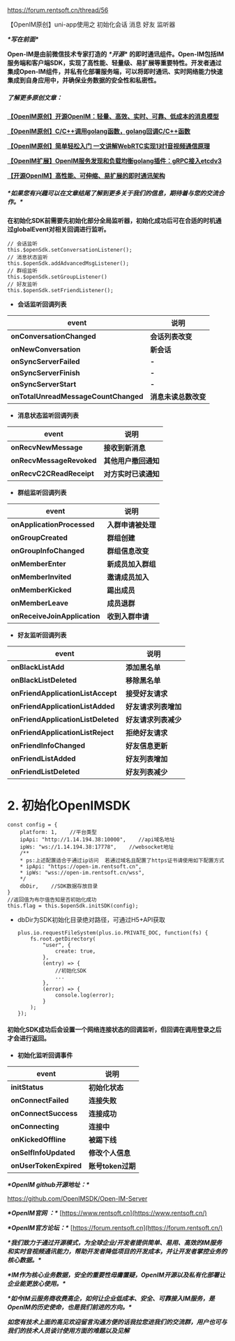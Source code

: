 https://forum.rentsoft.cn/thread/56

【OpenIM原创】uni-app使用之 初始化会话 消息 好友 监听器

***\*写在前面\****

**Open-IM是由前微信技术专家打造的** ***\*开源\**** **的即时通讯组件。Open-IM包括IM服务端和客户端SDK，实现了高性能、轻量级、易扩展等重要特性。开发者通过集成Open-IM组件，并私有化部署服务端，可以将即时通讯、实时网络能力快速集成到自身应用中，并确保业务数据的安全性和私密性。**

##### **了解更多原创文章：**

[**【OpenIM原创】开源OpenIM：轻量、高效、实时、可靠、低成本的消息模型**](https://forum.rentsoft.cn/thread/1)

[**【OpenIM原创】C/C++调用golang函数，golang回调C/C++函数**](https://forum.rentsoft.cn/thread/36)

[**【OpenIM原创】简单轻松入门 一文讲解WebRTC实现1对1音视频通信原理**](https://forum.rentsoft.cn/thread/4)

[**【OpenIM扩展】OpenIM服务发现和负载均衡golang插件：gRPC接入etcdv3**](https://forum.rentsoft.cn/thread/2)

[**【开源OpenIM】高性能、可伸缩、易扩展的即时通讯架构**](https://forum.rentsoft.cn/thread/3)

##### ***\*如果您有兴趣可以在文章结尾了解到更多关于我们的信息，期待着与您的交流合作。\****

**在初始化SDK前需要先初始化部分全局监听器，初始化成功后可在合适的时机通过globalEvent对相关回调进行监听。**

```
// 会话监听
this.$openSdk.setConversationListener();
// 消息状态监听
this.$openSdk.addAdvancedMsgListener();
// 群组监听
this.$openSdk.setGroupListener()
// 好友监听
this.$openSdk.setFriendListener();
```

- **会话监听回调列表**

| **event**                            | **说明**             |
| ------------------------------------ | -------------------- |
| **onConversationChanged**            | **会话列表改变**     |
| **onNewConversation**                | **新会话**           |
| **onSyncServerFailed**               | **-**                |
| **onSyncServerFinish**               | **-**                |
| **onSyncServerStart**                | **-**                |
| **onTotalUnreadMessageCountChanged** | **消息未读总数改变** |

- **消息状态监听回调列表**

| **event**                | **说明**             |
| ------------------------ | -------------------- |
| **onRecvNewMessage**     | **接收到新消息**     |
| **onRecvMessageRevoked** | **其他用户撤回通知** |
| **onRecvC2CReadReceipt** | **对方实时已读通知** |

- **群组监听回调列表**

| **event**                    | **说明**           |
| ---------------------------- | ------------------ |
| **onApplicationProcessed**   | **入群申请被处理** |
| **onGroupCreated**           | **群组创建**       |
| **onGroupInfoChanged**       | **群组信息改变**   |
| **onMemberEnter**            | **新成员加入群组** |
| **onMemberInvited**          | **邀请成员加入**   |
| **onMemberKicked**           | **踢出成员**       |
| **onMemberLeave**            | **成员退群**       |
| **onReceiveJoinApplication** | **收到入群申请**   |

- **好友监听回调列表**

| **event**                          | **说明**             |
| ---------------------------------- | -------------------- |
| **onBlackListAdd**                 | **添加黑名单**       |
| **onBlackListDeleted**             | **移除黑名单**       |
| **onFriendApplicationListAccept**  | **接受好友请求**     |
| **onFriendApplicationListAdded**   | **好友请求列表增加** |
| **onFriendApplicationListDeleted** | **好友请求列表减少** |
| **onFriendApplicationListReject**  | **拒绝好友请求**     |
| **onFriendInfoChanged**            | **好友信息更新**     |
| **onFriendListAdded**              | **好友列表增加**     |
| **onFriendListDeleted**            | **好友列表减少**     |

# **2. 初始化OpenIMSDK**

```
const config = {
    platform: 1,    //平台类型
    ipApi: "http://1.14.194.38:10000",    //api域名地址
    ipWs: "ws://1.14.194.38:17778",    //websocket地址
    /**
    * ps:上述配置适合于通过ip访问  若通过域名且配置了https证书请使用如下配置方式
    * ipApi: "https://open-im.rentsoft.cn",
    * ipWs: "wss://open-im.rentsoft.cn/wss",
    */
    dbDir,    //SDK数据存放目录
}
//返回值为布尔值告知是否初始化成功
this.flag = this.$openSdk.initSDK(config);
```

- dbDir为SDK初始化目录绝对路径，可通过H5+API获取

  ```
  plus.io.requestFileSystem(plus.io.PRIVATE_DOC, function(fs) {
      fs.root.getDirectory(
          "user", {
              create: true,
          },
          (entry) => {
              //初始化SDK
              ...
          },
          (error) => {
              console.log(error);
          }
      );
  });
  ```

#### **初始化SDK成功后会设置一个网络连接状态的回调监听，但回调在调用登录之后才会进行返回。**

- **初始化监听回调事件**

| **event**              | **说明**          |
| ---------------------- | ----------------- |
| **initStatus**         | **初始化状态**    |
| **onConnectFailed**    | **连接失败**      |
| **onConnectSuccess**   | **连接成功**      |
| **onConnecting**       | **连接中**        |
| **onKickedOffline**    | **被踢下线**      |
| **onSelfInfoUpdated**  | **修改个人信息**  |
| **onUserTokenExpired** | **账号token过期** |

***\*OpenIM github开源地址：\****

https://github.com/OpenIMSDK/Open-IM-Server

***\*OpenIM官网 ：\**** [https://www.rentsoft.cn](https://www.rentsoft.cn/)

***\*OpenIM官方论坛：\**** [https://forum.rentsoft.cn](https://forum.rentsoft.cn/)

***\*我们致力于通过开源模式，为全球企业/开发者提供简单、易用、高效的IM服务和实时音视频通讯能力，帮助开发者降低项目的开发成本，并让开发者掌控业务的核心数据。\****

***\*IM作为核心业务数据，安全的重要性毋庸置疑，OpenIM开源以及私有化部署让企业能更放心使用。\****

***\*如今IM云服务商收费高企，如何让企业低成本、安全、可靠接入IM服务，是OpenIM的历史使命，也是我们前进的方向。\****

***如您有技术上面的高见欢迎留言沟通方便的话我拉您进我们的交流群，用户也可与我们的技术人员谈讨使用方面的难题以及见解*** 